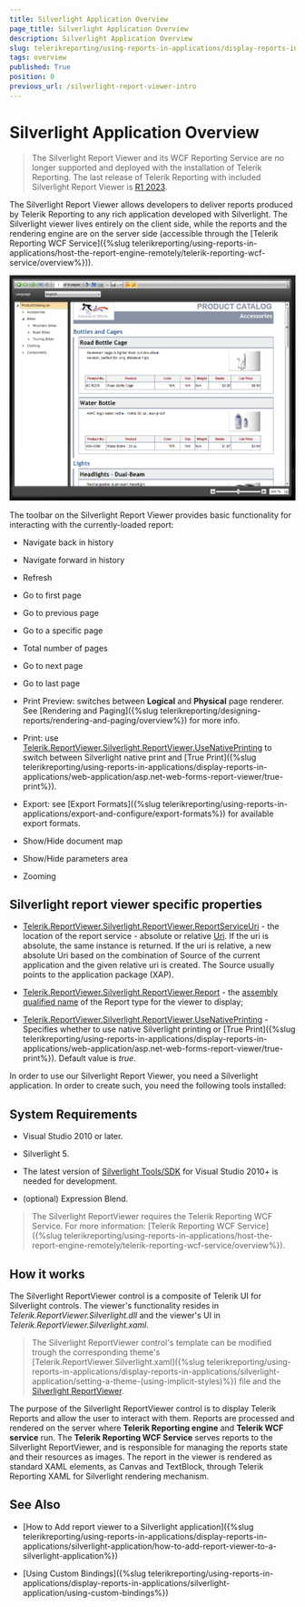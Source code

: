 ```yaml
---
title: Silverlight Application Overview
page_title: Silverlight Application Overview
description: Silverlight Application Overview
slug: telerikreporting/using-reports-in-applications/display-reports-in-applications/silverlight-application/overview
tags: overview
published: True
position: 0
previous_url: /silverlight-report-viewer-intro
---
```


# Silverlight Application Overview

> The Silverlight Report Viewer and its WCF Reporting Service are no longer supported and deployed with the installation of Telerik Reporting. The last release of Telerik Reporting with included Silverlight Report Viewer is [R1 2023](https://www.telerik.com/support/whats-new/reporting/release-history/progress-telerik-reporting-r1-2023-17-0-23-118).

The Silverlight Report Viewer allows developers to deliver reports produced by Telerik Reporting to any rich application developed with Silverlight. The Silverlight viewer lives entirely on the client side, while the reports and the rendering engine are on the server side (accessible through the [Telerik Reporting WCF Service]({%slug telerikreporting/using-reports-in-applications/host-the-report-engine-remotely/telerik-reporting-wcf-service/overview%})). 

  ![](images/SilverlightViewer1.png)

The toolbar on the Silverlight Report Viewer provides basic functionality for interacting with the currently-loaded report:

* Navigate back in history

* Navigate forward in history

* Refresh

* Go to first page

* Go to previous page

* Go to a specific page

* Total number of pages

* Go to next page

* Go to last page

* Print Preview: switches between __Logical__ and __Physical__ page renderer. See [Rendering and Paging]({%slug telerikreporting/designing-reports/rendering-and-paging/overview%}) for more info. 

* Print: use [Telerik.ReportViewer.Silverlight.ReportViewer.UseNativePrinting](/reporting/api/Telerik.ReportViewer.Silverlight.ReportViewer#Telerik_ReportViewer_Silverlight_ReportViewer_UseNativePrinting) to switch between Silverlight native print and [True Print]({%slug telerikreporting/using-reports-in-applications/display-reports-in-applications/web-application/asp.net-web-forms-report-viewer/true-print%}). 

* Export: see [Export Formats]({%slug telerikreporting/using-reports-in-applications/export-and-configure/export-formats%}) for available export formats. 

* Show/Hide document map

* Show/Hide parameters area

* Zooming

## Silverlight report viewer specific properties

* [Telerik.ReportViewer.Silverlight.ReportViewer.ReportServiceUri](/reporting/api/Telerik.ReportViewer.Silverlight.ReportViewer#Telerik_ReportViewer_Silverlight_ReportViewer_ReportServiceUri) - the location of the report service - absolute or relative [Uri](http://msdn.microsoft.com/en-us/library/system.uri%28VS.95%29.aspx). If the uri is absolute, the same instance is returned. If the uri is relative, a new absolute Uri based on the combination of Source of the current application and the given relative uri is created. The Source usually points to the application package (XAP). 

* [Telerik.ReportViewer.Silverlight.ReportViewer.Report](/reporting/api/Telerik.ReportViewer.Silverlight.ReportViewer#Telerik_ReportViewer_Silverlight_ReportViewer_Report) - the [assembly qualified name](http://msdn.microsoft.com/en-us/library/system.type.assemblyqualifiedname.aspx) of the Report type for the viewer to display; 

* [Telerik.ReportViewer.Silverlight.ReportViewer.UseNativePrinting](/reporting/api/Telerik.ReportViewer.Silverlight.ReportViewer#Telerik_ReportViewer_Silverlight_ReportViewer_UseNativePrinting) - Specifies whether to use native Silverlight printing or [True Print]({%slug telerikreporting/using-reports-in-applications/display-reports-in-applications/web-application/asp.net-web-forms-report-viewer/true-print%}). Default value is _true_. 

In order to use our Silverlight Report Viewer, you need a Silverlight application. In order to create such, you need the following tools installed:

## System Requirements

* Visual Studio 2010 or later.

* Silverlight 5.

* The latest version of [Silverlight Tools/SDK](http://silverlight.net/getstarted) for Visual Studio 2010+ is needed for development. 

* (optional) Expression Blend.

> The Silverlight ReportViewer requires the Telerik Reporting WCF Service. For more information: [Telerik Reporting WCF Service]({%slug telerikreporting/using-reports-in-applications/host-the-report-engine-remotely/telerik-reporting-wcf-service/overview%}). 

## How it works

The Silverlight ReportViewer control is a composite of Telerik UI for Silverlight controls. The viewer's functionality resides in _Telerik.ReportViewer.Silverlight.dll_ and the viewer's UI in _Telerik.ReportViewer.Silverlight.xaml_. 

> The Silverlight ReportViewer control's template can be modified trough the corresponding theme's [Telerik.ReportViewer.Silverlight.xaml]({%slug telerikreporting/using-reports-in-applications/display-reports-in-applications/silverlight-application/setting-a-theme-(using-implicit-styles)%}) file and the [Silverlight ReportViewer](/reporting/api/Telerik.ReportViewer.Silverlight.ReportViewer). 

The purpose of the Silverlight ReportViewer control is to display Telerik Reports and allow the user to interact with them. Reports are processed and rendered on the server where __Telerik Reporting engine__ and __Telerik WCF service__ run. The __Telerik Reporting WCF Service__ serves reports to the Silverlight ReportViewer, and is responsible for managing the reports state and their resources as images. The report in the viewer is rendered as standard XAML elements, as Canvas and TextBlock, through Telerik Reporting XAML for Silverlight rendering mechanism. 

## See Also

* [How to Add report viewer to a Silverlight application]({%slug telerikreporting/using-reports-in-applications/display-reports-in-applications/silverlight-application/how-to-add-report-viewer-to-a-silverlight-application%})

* [Using Custom Bindings]({%slug telerikreporting/using-reports-in-applications/display-reports-in-applications/silverlight-application/using-custom-bindings%})
